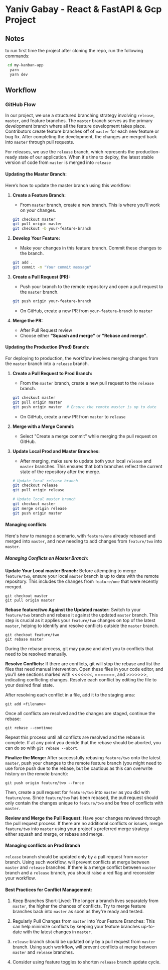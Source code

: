 # Yaniv Gabay - React & FastAPI & Gcp Project






## Notes

to run first time the project after cloning the repo, run the following commands:

```bash
 cd my-kanban-app
  yarn
  yarn dev
```




## Workflow
 ### GitHub Flow
 In our project, we use a structured branching strategy involving `release`, `master`, and feature branches. The `master` branch serves as the primary development branch where all the feature development takes place. Contributors create feature branches off of `master` for each new feature or bug fix. After completing the development, the changes are merged back into `master` through pull requests.

For releases, we use the `release` branch, which represents the production-ready state of our application. When it's time to deploy, the latest stable version of code from `master` is merged into `release`


 #### Updating the Master Branch:

 Here’s how to update the master branch using this workflow:

 1. **Create a Feature Branch:**
    - From  `master` branch, create a new branch. This is where you'll work on your changes.
    ```bash
    git checkout master
    git pull origin master
    git checkout -b your-feature-branch
    ```

 2. **Develop Your Feature:**
    - Make your changes in this feature branch. Commit these changes to the branch.
    ```bash
    git add .
    git commit -m "Your commit message"
    ```

 3. **Create a Pull Request (PR):**
    - Push your branch to the remote repository and open a pull request to the `master` branch.
    ```bash
    git push origin your-feature-branch
    ```
    - On GitHub, create a new PR from `your-feature-branch` to `master` 

 4. **Merge the PR:**
    - After Pull Request review
    - Choose either **"Squash and merge"** or **"Rebase and merge"**.

 #### Updating the Production (Prod) Branch: 

 For deploying to production, the workflow involves merging changes from the `master` branch into a `release` branch. 

 1. **Create a Pull Request to Prod Branch:** 
    - From the `master` branch, create a new pull request to the `release` branch. 
    ```bash 
    git checkout master 
    git pull origin master 
    git push origin master  # Ensure the remote master is up to date 
    ``` 
    - On GitHub, create a new PR from `master` to `release` 

 2. **Merge with a Merge Commit:** 
    - Select "Create a merge commit" while merging the pull request on GitHub.

 3. **Update Local Prod and Master Branches:** 
    - After merging, make sure to update both your local `release` and `master` branches. This ensures that both branches reflect the current state of the repository after the merge. 
    ```bash 
    # Update local release branch 
    git checkout release 
    git pull origin release 

    # Update local master branch 
    git checkout master 
    git merge origin release 
    git push origin master 
    ``` 
#### Managing conflicts
Here's how to manage a scenario, with `feature/one` already rebased and merged into `master`, and now needing to add changes from `feature/two` into `master`.

##### Managing Conflicts on Master Branch:
**Update Your Local master Branch:**
Before attempting to merge `feature/two`, ensure your local `master` branch is up to date with the remote repository. This includes the changes from `feature/one` that were recently merged.

    git checkout master
    git pull origin master

**Rebase feature/two Against the Updated master:**
Switch to your `feature/two` branch and rebase it against the updated `master` branch. This step is crucial as it applies your `feature/two` changes on top of the latest `master`, helping to identify and resolve conflicts outside the `master` branch.

    git checkout feature/two
    git rebase master

During the rebase process, git may pause and alert you to conflicts that need to be resolved manually.

**Resolve Conflicts:**
If there are conflicts, git will stop the rebase and list the files that need manual intervention. Open these files in your code editor, and you'll see sections marked with <<<<<<<, =======, and >>>>>>>, indicating conflicting changes. Resolve each conflict by editing the file to your desired final state.

After resolving each conflict in a file, add it to the staging area:

    git add <filename>

Once all conflicts are resolved and the changes are staged, continue the rebase:

    git rebase --continue

Repeat this process until all conflicts are resolved and the rebase is complete. If at any point you decide that the rebase should be aborted, you can do so with `git rebase --abort`.

**Finalize the Merge:**
After successfully rebasing `feature/two` onto the latest `master`, push your changes to the remote feature branch (you might need to use force push due to the rebase, but be cautious as this can overwrite history on the remote branch):

    git push origin feature/two --force

Then, create a pull request for `feature/two` into `master` as you did with `feature/one`. Since `feature/two` has been rebased, the pull request should only contain the changes unique to `feature/two` and be free of conflicts with `master`.

**Review and Merge the Pull Request:**
Have your changes reviewed through the pull request process. If there are no additional conflicts or issues, merge `feature/two` into `master` using your project's preferred merge strategy - either squash and merge, or rebase and merge.

#### Managing conflicts on Prod Branch
`release` branch should be updated only by a pull request from `master` branch. Using such workflow, will prevent conflicts at merge between `master` and `release` branches.
If there is a merge conflict between `master` branch and a `release` branch, you should raise a red flag and reconsider your workflow.


#### Best Practices for Conflict Management:
1. Keep Branches Short-Lived: The longer a branch lives separately from `master`, the higher the chances of conflicts. Try to merge feature branches back into `master` as soon as they're ready and tested.

2. Regularly Pull Changes from `master` into Your Feature Branches: This can help minimize conflicts by keeping your feature branches up-to-date with the latest changes in `master`.

3. `release` branch should be updated only by a pull request from `master` branch. Using such workflow, will prevent conflicts at merge between `master` and `release` branches.

4. Consider using feature toggles to shorten `release` branch update cycle.


